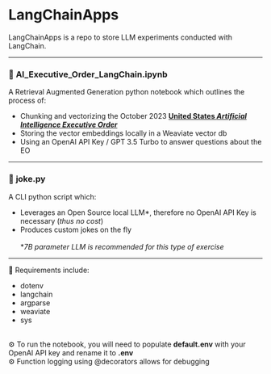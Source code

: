 # LangChainApps
LangChainApps is a repo to store LLM experiments conducted with LangChain.

--------
### :robot: **AI_Executive_Order_LangChain.ipynb** 
A Retrieval Augmented Generation python notebook which outlines the process of:
- Chunking and vectorizing the October 2023 [**United States _Artificial Intelligence Executive Order_**](https://www.whitehouse.gov/briefing-room/presidential-actions/2023/10/30/executive-order-on-the-safe-secure-and-trustworthy-development-and-use-of-artificial-intelligence/)
- Storing the vector embeddings locally in a Weaviate vector
db
- Using an OpenAI API Key / GPT 3.5 Turbo to answer questions about the EO

--------

### :rofl: **joke.py**
A CLI python script which:
- Leverages an Open Source local LLM*, therefore no OpenAI API Key is necessary (_thus no cost_)
- Produces custom jokes on the fly \
  \
  *_7B parameter LLM is recommended for this type of exercise_

--------

:wrench: Requirements include:
* dotenv
* langchain
* argparse
* weaviate
* sys

\
:gear: To run the notebook, you will need to populate **default.env** with your OpenAI API key and rename it to **.env**
\
:gear: Function logging using @decorators allows for debugging
